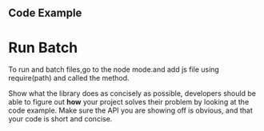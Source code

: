 ## Code Example

# Run Batch
To run and batch files,go to the node mode.and add js file using require(path) and called the method.

Show what the library does as concisely as possible, developers should be able to figure out **how** your project solves their problem by looking at the code example. Make sure the API you are showing off is obvious, and that your code is short and concise.